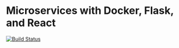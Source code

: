 # Microservices with Docker, Flask, and React

[![Build Status](https://travis-ci.org/jy900x2/testdriven-app.svg?branch=master)](https://travis-ci.org/jy900x2/testdriven-app)